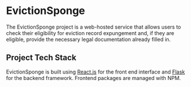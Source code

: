 # EvictionSponge
The EvictionSponge project is a web-hosted service that allows users to check their eligibility for eviction record expungement and, if they are eligible, provide the necessary legal documentation already filled in.

## Project Tech Stack
EvictionSponge is built using [React.js](https://www.reactjs.org/) for the front end interface and [Flask](https://flask.palletsprojects.com/en/1.1.x/) for the backend framework. Frontend packages are managed with NPM.
